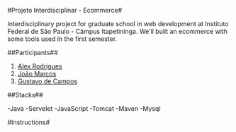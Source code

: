 #Projeto Interdisciplinar - Ecommerce#

Interdisciplinary project for graduate school in web development at Instituto Federal de São Paulo - Câmpus Itapetininga. We'll built an ecommerce with some tools used in the first semester.

>

##Participants##

1. [Alex Rodrigues](https://github.com/AlexRodriguesbeta)
2. [João Marcos](https://github.com/joaom007)
3. [Gustavo de Campos](https://github.com/gusdecante)

>

##Stacks##

-Java
-Servelet
-JavaScript
-Tomcat
-Maven
-Mysql

>

#Instructions#
